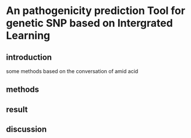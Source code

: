 # An pathogenicity prediction Tool for genetic SNP  based on Intergrated Learning

## introduction
 some methods based on the conversation of amid acid 
## methods

## result

## discussion